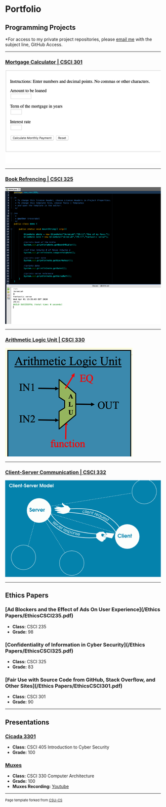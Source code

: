 Portfolio
=========

Programming Projects
--------------------

*For access to my private project repositories, please [email me](mailto:taabel@csustudent.net?subject=GitHub%20Access) with the subject line, GitHub Access.

---
### [Mortgage Calculator | CSCI 301](project1)

![Format for the GUI of the Mortgage Calculator that takes input and gives output](images/mortgagecover.png)

---
### [Book Refrencing | CSCI 325](project1)

![Image of the Output with the specific Test Cases](images/bookreferencecover.png)

---
### [Arithmetic Logic Unit | CSCI 330](project1)

![Diagram of the Arithmetic Logic Unit with its inputs and output](images/alucover.png)

---
### [Client-Server Communication | CSCI 332](project1)

![Normal Client and Server Communication](images/client-server.png)

---

Ethics Papers
-------------

### [Ad Blockers and the Effect of Ads On User Experience](/Ethics Papers/EthicsCSCI235.pdf)

-   **Class:**  CSCI 235
-   **Grade:**  98

### [Confidentiality of Information in Cyber Security](/Ethics Papers/EthicsCSCI325.pdf)

-   **Class:**  CSCI 325
-   **Grade:**  83

### [Fair Use with Source Code from GitHub, Stack Overflow, and Other Sites](/Ethics Papers/EthicsCSCI301.pdf)

-   **Class:**  CSCI 301
-   **Grade:**  90

---

Presentations
-------------

### <a href="https://github.com/trevorabel/trevorabel.github.io/tree/master/powerpoints"> Cicada 3301 </a>

- **Class:** CSCI 405 Introduction to Cyber Security
- **Grade:** 100


### <a href="https://github.com/trevorabel/trevorabel.github.io/tree/master/powerpoints"> Muxes </a>

- **Class:** CSCI 330 Computer Architecture
- **Grade:** 100
- **Muxes Recording:** <a href="https://youtu.be/RlPTJElZgoQ"> Youtube </a>
---

<p style="font-size:11px">Page template forked from <a href="https://github.com/csu-cs/csci-portfolio">CSU-CS</a></p>
<!-- Remove above link if you don't want to attributive -->
